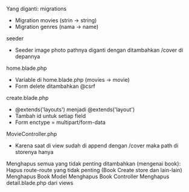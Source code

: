 Yang diganti: 
migrations
- Migration movies (strin -> string)
- Migration genres (nama -> name)

seeder
- Seeder image photo pathnya diganti dengan ditambahkan /cover di depannya

home.blade.php
- Variable di home.blade.php (movies -> movie)
- Form delete ditambahkan @csrf

create.blade.php
- @extends('layouts') menjadi @extends('layout')
- Tambah id untuk setiap field
- Form enctype = multipart/form-data 

MovieController.php
- Karena saat di view sudah di append dengan /cover maka path di storenya hanya 

Menghapus semua yang tidak penting ditambahkan (mengenai book):
Hapus route-route yang tidak penting (Book Create store dan lain-lain)
Menghapus Book Model
Menghapus Book Controller
Menghapus detail.blade.php dari views